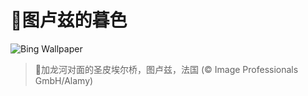# 🔖图卢兹的暮色

![Bing Wallpaper](https://www.bing.com/th?id=OHR.ToulouseBridge_ZH-CN3930246927_1920x1080.jpg&rf=LaDigue_1920x1080.jpg&pid=hp)

> 📝加龙河对面的圣皮埃尔桥，图卢兹，法国 (© Image Professionals GmbH/Alamy)

